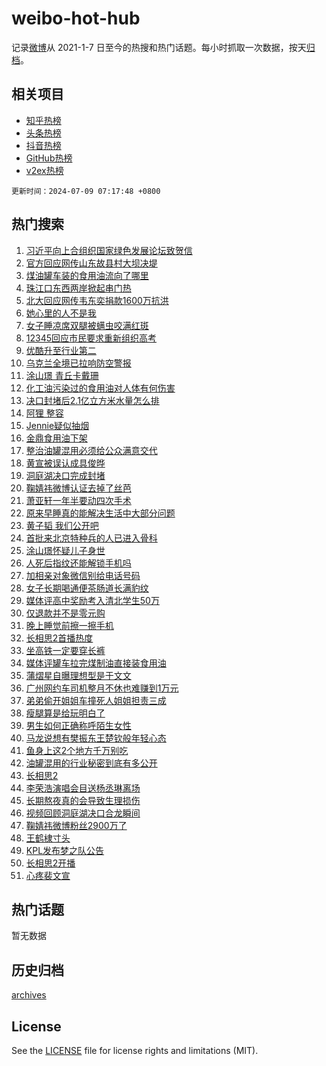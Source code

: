 # weibo-hot-hub

记录[微博](https://www.weibo.com)从 2021-1-7 日至今的热搜和热门话题。每小时抓取一次数据，按天[归档](archives)。

## 相关项目

- [知乎热榜](https://github.com/snaildev/zhihu-hot-hub)
- [头条热榜](https://github.com/snaildev/toutiao-hot-hub)
- [抖音热榜](https://github.com/snaildev/douyin-hot-hub)
- [GitHub热榜](https://github.com/snaildev/github-hot-hub)
- [v2ex热榜](https://github.com/snaildev/v2ex-hot-hub)


`更新时间：2024-07-09 07:17:48 +0800`

## 热门搜索

1. [习近平向上合组织国家绿色发展论坛致贺信](https://m.weibo.cn/search?containerid=100103type%3D1%26t%3D10%26q%3D%23%E4%B9%A0%E8%BF%91%E5%B9%B3%E5%90%91%E4%B8%8A%E5%90%88%E7%BB%84%E7%BB%87%E5%9B%BD%E5%AE%B6%E7%BB%BF%E8%89%B2%E5%8F%91%E5%B1%95%E8%AE%BA%E5%9D%9B%E8%87%B4%E8%B4%BA%E4%BF%A1%23&stream_entry_id=51&isnewpage=1&extparam=seat%3D1%26pos%3D0%26filter_type%3Drealtimehot%26stream_entry_id%3D51%26dgr%3D0%26q%3D%2523%25E4%25B9%25A0%25E8%25BF%2591%25E5%25B9%25B3%25E5%2590%2591%25E4%25B8%258A%25E5%2590%2588%25E7%25BB%2584%25E7%25BB%2587%25E5%259B%25BD%25E5%25AE%25B6%25E7%25BB%25BF%25E8%2589%25B2%25E5%258F%2591%25E5%25B1%2595%25E8%25AE%25BA%25E5%259D%259B%25E8%2587%25B4%25E8%25B4%25BA%25E4%25BF%25A1%2523%26c_type%3D51%26cate%3D10103%26display_time%3D1720480666%26pre_seqid%3D1720480666938916274213)
1. [官方回应网传山东故县村大坝决堤](https://m.weibo.cn/search?containerid=100103type%3D1%26t%3D10%26q%3D%23%E5%AE%98%E6%96%B9%E5%9B%9E%E5%BA%94%E7%BD%91%E4%BC%A0%E5%B1%B1%E4%B8%9C%E6%95%85%E5%8E%BF%E6%9D%91%E5%A4%A7%E5%9D%9D%E5%86%B3%E5%A0%A4%23&stream_entry_id=31&isnewpage=1&extparam=seat%3D1%26flag%3D2%26filter_type%3Drealtimehot%26c_type%3D31%26lcate%3D5001%26cate%3D5001%26band_rank%3D1%26stream_entry_id%3D31%26realpos%3D1%26q%3D%2523%25E5%25AE%2598%25E6%2596%25B9%25E5%259B%259E%25E5%25BA%2594%25E7%25BD%2591%25E4%25BC%25A0%25E5%25B1%25B1%25E4%25B8%259C%25E6%2595%2585%25E5%258E%25BF%25E6%259D%2591%25E5%25A4%25A7%25E5%259D%259D%25E5%2586%25B3%25E5%25A0%25A4%2523%26pos%3D0%26dgr%3D0%26display_time%3D1720480666%26pre_seqid%3D1720480666938916274213)
1. [煤油罐车装的食用油流向了哪里](https://m.weibo.cn/search?containerid=100103type%3D1%26t%3D10%26q%3D%23%E7%85%A4%E6%B2%B9%E7%BD%90%E8%BD%A6%E8%A3%85%E7%9A%84%E9%A3%9F%E7%94%A8%E6%B2%B9%E6%B5%81%E5%90%91%E4%BA%86%E5%93%AA%E9%87%8C%23&stream_entry_id=31&isnewpage=1&extparam=seat%3D1%26flag%3D0%26filter_type%3Drealtimehot%26c_type%3D31%26lcate%3D5001%26cate%3D5001%26band_rank%3D2%26stream_entry_id%3D31%26realpos%3D2%26q%3D%2523%25E7%2585%25A4%25E6%25B2%25B9%25E7%25BD%2590%25E8%25BD%25A6%25E8%25A3%2585%25E7%259A%2584%25E9%25A3%259F%25E7%2594%25A8%25E6%25B2%25B9%25E6%25B5%2581%25E5%2590%2591%25E4%25BA%2586%25E5%2593%25AA%25E9%2587%258C%2523%26pos%3D1%26dgr%3D0%26display_time%3D1720480666%26pre_seqid%3D1720480666938916274213)
1. [珠江口东西两岸掀起串门热](https://m.weibo.cn/search?containerid=100103type%3D1%26t%3D10%26q%3D%23%E7%8F%A0%E6%B1%9F%E5%8F%A3%E4%B8%9C%E8%A5%BF%E4%B8%A4%E5%B2%B8%E6%8E%80%E8%B5%B7%E4%B8%B2%E9%97%A8%E7%83%AD%23&stream_entry_id=31&isnewpage=1&extparam=seat%3D1%26flag%3D0%26filter_type%3Drealtimehot%26c_type%3D31%26lcate%3D5001%26cate%3D5001%26band_rank%3D3%26stream_entry_id%3D31%26realpos%3D3%26q%3D%2523%25E7%258F%25A0%25E6%25B1%259F%25E5%258F%25A3%25E4%25B8%259C%25E8%25A5%25BF%25E4%25B8%25A4%25E5%25B2%25B8%25E6%258E%2580%25E8%25B5%25B7%25E4%25B8%25B2%25E9%2597%25A8%25E7%2583%25AD%2523%26pos%3D2%26dgr%3D0%26display_time%3D1720480666%26pre_seqid%3D1720480666938916274213)
1. [北大回应网传韦东奕捐款1600万抗洪](https://m.weibo.cn/search?containerid=100103type%3D1%26t%3D10%26q%3D%23%E5%8C%97%E5%A4%A7%E5%9B%9E%E5%BA%94%E7%BD%91%E4%BC%A0%E9%9F%A6%E4%B8%9C%E5%A5%95%E6%8D%90%E6%AC%BE1600%E4%B8%87%E6%8A%97%E6%B4%AA%23&stream_entry_id=31&isnewpage=1&extparam=seat%3D1%26flag%3D2%26filter_type%3Drealtimehot%26c_type%3D31%26lcate%3D5001%26cate%3D5001%26band_rank%3D4%26stream_entry_id%3D31%26realpos%3D4%26q%3D%2523%25E5%258C%2597%25E5%25A4%25A7%25E5%259B%259E%25E5%25BA%2594%25E7%25BD%2591%25E4%25BC%25A0%25E9%259F%25A6%25E4%25B8%259C%25E5%25A5%2595%25E6%258D%2590%25E6%25AC%25BE1600%25E4%25B8%2587%25E6%258A%2597%25E6%25B4%25AA%2523%26pos%3D3%26dgr%3D0%26display_time%3D1720480666%26pre_seqid%3D1720480666938916274213)
1. [她心里的人不是我](https://m.weibo.cn/search?containerid=100103type%3D1%26t%3D10%26q%3D%23%E5%A5%B9%E5%BF%83%E9%87%8C%E7%9A%84%E4%BA%BA%E4%B8%8D%E6%98%AF%E6%88%91%23&stream_entry_id=31&isnewpage=1&extparam=seat%3D1%26flag%3D2%26filter_type%3Drealtimehot%26c_type%3D31%26lcate%3D5001%26cate%3D5001%26band_rank%3D5%26stream_entry_id%3D31%26realpos%3D5%26q%3D%2523%25E5%25A5%25B9%25E5%25BF%2583%25E9%2587%258C%25E7%259A%2584%25E4%25BA%25BA%25E4%25B8%258D%25E6%2598%25AF%25E6%2588%2591%2523%26pos%3D4%26dgr%3D0%26display_time%3D1720480666%26pre_seqid%3D1720480666938916274213)
1. [女子睡凉席双腿被螨虫咬满红斑](https://m.weibo.cn/search?containerid=100103type%3D1%26t%3D10%26q%3D%23%E5%A5%B3%E5%AD%90%E7%9D%A1%E5%87%89%E5%B8%AD%E5%8F%8C%E8%85%BF%E8%A2%AB%E8%9E%A8%E8%99%AB%E5%92%AC%E6%BB%A1%E7%BA%A2%E6%96%91%23&stream_entry_id=31&isnewpage=1&extparam=seat%3D1%26flag%3D2%26filter_type%3Drealtimehot%26c_type%3D31%26lcate%3D5001%26cate%3D5001%26band_rank%3D6%26stream_entry_id%3D31%26realpos%3D6%26q%3D%2523%25E5%25A5%25B3%25E5%25AD%2590%25E7%259D%25A1%25E5%2587%2589%25E5%25B8%25AD%25E5%258F%258C%25E8%2585%25BF%25E8%25A2%25AB%25E8%259E%25A8%25E8%2599%25AB%25E5%2592%25AC%25E6%25BB%25A1%25E7%25BA%25A2%25E6%2596%2591%2523%26pos%3D5%26dgr%3D0%26display_time%3D1720480666%26pre_seqid%3D1720480666938916274213)
1. [12345回应市民要求重新组织高考](https://m.weibo.cn/search?containerid=100103type%3D1%26t%3D10%26q%3D%2312345%E5%9B%9E%E5%BA%94%E5%B8%82%E6%B0%91%E8%A6%81%E6%B1%82%E9%87%8D%E6%96%B0%E7%BB%84%E7%BB%87%E9%AB%98%E8%80%83%23&stream_entry_id=31&isnewpage=1&extparam=seat%3D1%26flag%3D0%26filter_type%3Drealtimehot%26c_type%3D31%26lcate%3D5001%26cate%3D5001%26band_rank%3D7%26stream_entry_id%3D31%26realpos%3D7%26q%3D%252312345%25E5%259B%259E%25E5%25BA%2594%25E5%25B8%2582%25E6%25B0%2591%25E8%25A6%2581%25E6%25B1%2582%25E9%2587%258D%25E6%2596%25B0%25E7%25BB%2584%25E7%25BB%2587%25E9%25AB%2598%25E8%2580%2583%2523%26pos%3D6%26dgr%3D0%26display_time%3D1720480666%26pre_seqid%3D1720480666938916274213)
1. [优酷升至行业第二](https://m.weibo.cn/search?containerid=100103type%3D1%26t%3D10%26q%3D%23%E4%BC%98%E9%85%B7%E5%8D%87%E8%87%B3%E8%A1%8C%E4%B8%9A%E7%AC%AC%E4%BA%8C%23&stream_entry_id=31&isnewpage=1&extparam=seat%3D1%26flag%3D2%26filter_type%3Drealtimehot%26c_type%3D31%26lcate%3D5001%26cate%3D5001%26band_rank%3D8%26stream_entry_id%3D31%26realpos%3D8%26q%3D%2523%25E4%25BC%2598%25E9%2585%25B7%25E5%258D%2587%25E8%2587%25B3%25E8%25A1%258C%25E4%25B8%259A%25E7%25AC%25AC%25E4%25BA%258C%2523%26pos%3D7%26dgr%3D0%26display_time%3D1720480666%26pre_seqid%3D1720480666938916274213)
1. [乌克兰全境已拉响防空警报](https://m.weibo.cn/search?containerid=100103type%3D1%26t%3D10%26q%3D%23%E4%B9%8C%E5%85%8B%E5%85%B0%E5%85%A8%E5%A2%83%E5%B7%B2%E6%8B%89%E5%93%8D%E9%98%B2%E7%A9%BA%E8%AD%A6%E6%8A%A5%23&stream_entry_id=31&isnewpage=1&extparam=seat%3D1%26flag%3D0%26filter_type%3Drealtimehot%26c_type%3D31%26lcate%3D5001%26cate%3D5001%26band_rank%3D9%26stream_entry_id%3D31%26realpos%3D9%26q%3D%2523%25E4%25B9%258C%25E5%2585%258B%25E5%2585%25B0%25E5%2585%25A8%25E5%25A2%2583%25E5%25B7%25B2%25E6%258B%2589%25E5%2593%258D%25E9%2598%25B2%25E7%25A9%25BA%25E8%25AD%25A6%25E6%258A%25A5%2523%26pos%3D8%26dgr%3D0%26display_time%3D1720480666%26pre_seqid%3D1720480666938916274213)
1. [涂山璟 青丘卡戴珊](https://m.weibo.cn/search?containerid=100103type%3D1%26t%3D10%26q%3D%E6%B6%82%E5%B1%B1%E7%92%9F+%E9%9D%92%E4%B8%98%E5%8D%A1%E6%88%B4%E7%8F%8A&stream_entry_id=31&isnewpage=1&extparam=seat%3D1%26flag%3D2%26filter_type%3Drealtimehot%26c_type%3D31%26lcate%3D5001%26cate%3D5001%26band_rank%3D10%26stream_entry_id%3D31%26realpos%3D10%26q%3D%25E6%25B6%2582%25E5%25B1%25B1%25E7%2592%259F%2520%25E9%259D%2592%25E4%25B8%2598%25E5%258D%25A1%25E6%2588%25B4%25E7%258F%258A%26pos%3D9%26dgr%3D0%26display_time%3D1720480666%26pre_seqid%3D1720480666938916274213)
1. [化工油污染过的食用油对人体有何伤害](https://m.weibo.cn/search?containerid=100103type%3D1%26t%3D10%26q%3D%23%E5%8C%96%E5%B7%A5%E6%B2%B9%E6%B1%A1%E6%9F%93%E8%BF%87%E7%9A%84%E9%A3%9F%E7%94%A8%E6%B2%B9%E5%AF%B9%E4%BA%BA%E4%BD%93%E6%9C%89%E4%BD%95%E4%BC%A4%E5%AE%B3%23&stream_entry_id=31&isnewpage=1&extparam=seat%3D1%26flag%3D1%26filter_type%3Drealtimehot%26c_type%3D31%26lcate%3D5001%26cate%3D5001%26band_rank%3D11%26stream_entry_id%3D31%26realpos%3D11%26q%3D%2523%25E5%258C%2596%25E5%25B7%25A5%25E6%25B2%25B9%25E6%25B1%25A1%25E6%259F%2593%25E8%25BF%2587%25E7%259A%2584%25E9%25A3%259F%25E7%2594%25A8%25E6%25B2%25B9%25E5%25AF%25B9%25E4%25BA%25BA%25E4%25BD%2593%25E6%259C%2589%25E4%25BD%2595%25E4%25BC%25A4%25E5%25AE%25B3%2523%26pos%3D10%26dgr%3D0%26display_time%3D1720480666%26pre_seqid%3D1720480666938916274213)
1. [决口封堵后2.1亿立方米水量怎么排](https://m.weibo.cn/search?containerid=100103type%3D1%26t%3D10%26q%3D%23%E5%86%B3%E5%8F%A3%E5%B0%81%E5%A0%B5%E5%90%8E2.1%E4%BA%BF%E7%AB%8B%E6%96%B9%E7%B1%B3%E6%B0%B4%E9%87%8F%E6%80%8E%E4%B9%88%E6%8E%92%23&stream_entry_id=31&isnewpage=1&extparam=seat%3D1%26flag%3D0%26filter_type%3Drealtimehot%26c_type%3D31%26lcate%3D5001%26cate%3D5001%26band_rank%3D12%26stream_entry_id%3D31%26realpos%3D12%26q%3D%2523%25E5%2586%25B3%25E5%258F%25A3%25E5%25B0%2581%25E5%25A0%25B5%25E5%2590%258E2.1%25E4%25BA%25BF%25E7%25AB%258B%25E6%2596%25B9%25E7%25B1%25B3%25E6%25B0%25B4%25E9%2587%258F%25E6%2580%258E%25E4%25B9%2588%25E6%258E%2592%2523%26pos%3D11%26dgr%3D0%26display_time%3D1720480666%26pre_seqid%3D1720480666938916274213)
1. [阿狸 整容](https://m.weibo.cn/search?containerid=100103type%3D1%26t%3D10%26q%3D%E9%98%BF%E7%8B%B8+%E6%95%B4%E5%AE%B9&stream_entry_id=31&isnewpage=1&extparam=seat%3D1%26flag%3D2%26filter_type%3Drealtimehot%26c_type%3D31%26lcate%3D5001%26cate%3D5001%26band_rank%3D13%26stream_entry_id%3D31%26realpos%3D13%26q%3D%25E9%2598%25BF%25E7%258B%25B8%2520%25E6%2595%25B4%25E5%25AE%25B9%26pos%3D12%26dgr%3D0%26display_time%3D1720480666%26pre_seqid%3D1720480666938916274213)
1. [Jennie疑似抽烟](https://m.weibo.cn/search?containerid=100103type%3D1%26t%3D10%26q%3D%23Jennie%E7%96%91%E4%BC%BC%E6%8A%BD%E7%83%9F%23&stream_entry_id=31&isnewpage=1&extparam=seat%3D1%26flag%3D0%26filter_type%3Drealtimehot%26c_type%3D31%26lcate%3D5001%26cate%3D5001%26band_rank%3D14%26stream_entry_id%3D31%26realpos%3D14%26q%3D%2523Jennie%25E7%2596%2591%25E4%25BC%25BC%25E6%258A%25BD%25E7%2583%259F%2523%26pos%3D13%26dgr%3D0%26display_time%3D1720480666%26pre_seqid%3D1720480666938916274213)
1. [金鼎食用油下架](https://m.weibo.cn/search?containerid=100103type%3D1%26t%3D10%26q%3D%23%E9%87%91%E9%BC%8E%E9%A3%9F%E7%94%A8%E6%B2%B9%E4%B8%8B%E6%9E%B6%23&stream_entry_id=31&isnewpage=1&extparam=seat%3D1%26flag%3D0%26filter_type%3Drealtimehot%26c_type%3D31%26lcate%3D5001%26cate%3D5001%26band_rank%3D15%26stream_entry_id%3D31%26realpos%3D15%26q%3D%2523%25E9%2587%2591%25E9%25BC%258E%25E9%25A3%259F%25E7%2594%25A8%25E6%25B2%25B9%25E4%25B8%258B%25E6%259E%25B6%2523%26pos%3D14%26dgr%3D0%26display_time%3D1720480666%26pre_seqid%3D1720480666938916274213)
1. [整治油罐混用必须给公众满意交代](https://m.weibo.cn/search?containerid=100103type%3D1%26t%3D10%26q%3D%23%E6%95%B4%E6%B2%BB%E6%B2%B9%E7%BD%90%E6%B7%B7%E7%94%A8%E5%BF%85%E9%A1%BB%E7%BB%99%E5%85%AC%E4%BC%97%E6%BB%A1%E6%84%8F%E4%BA%A4%E4%BB%A3%23&stream_entry_id=31&isnewpage=1&extparam=seat%3D1%26flag%3D0%26filter_type%3Drealtimehot%26c_type%3D31%26lcate%3D5001%26cate%3D5001%26band_rank%3D16%26stream_entry_id%3D31%26realpos%3D16%26q%3D%2523%25E6%2595%25B4%25E6%25B2%25BB%25E6%25B2%25B9%25E7%25BD%2590%25E6%25B7%25B7%25E7%2594%25A8%25E5%25BF%2585%25E9%25A1%25BB%25E7%25BB%2599%25E5%2585%25AC%25E4%25BC%2597%25E6%25BB%25A1%25E6%2584%258F%25E4%25BA%25A4%25E4%25BB%25A3%2523%26pos%3D15%26dgr%3D0%26display_time%3D1720480666%26pre_seqid%3D1720480666938916274213)
1. [黄宣被误认成具俊晔](https://m.weibo.cn/search?containerid=100103type%3D1%26t%3D10%26q%3D%23%E9%BB%84%E5%AE%A3%E8%A2%AB%E8%AF%AF%E8%AE%A4%E6%88%90%E5%85%B7%E4%BF%8A%E6%99%94%23&stream_entry_id=31&isnewpage=1&extparam=seat%3D1%26flag%3D2%26filter_type%3Drealtimehot%26c_type%3D31%26lcate%3D5001%26cate%3D5001%26band_rank%3D17%26stream_entry_id%3D31%26realpos%3D17%26q%3D%2523%25E9%25BB%2584%25E5%25AE%25A3%25E8%25A2%25AB%25E8%25AF%25AF%25E8%25AE%25A4%25E6%2588%2590%25E5%2585%25B7%25E4%25BF%258A%25E6%2599%2594%2523%26pos%3D16%26dgr%3D0%26display_time%3D1720480666%26pre_seqid%3D1720480666938916274213)
1. [洞庭湖决口完成封堵](https://m.weibo.cn/search?containerid=100103type%3D1%26t%3D10%26q%3D%23%E6%B4%9E%E5%BA%AD%E6%B9%96%E5%86%B3%E5%8F%A3%E5%AE%8C%E6%88%90%E5%B0%81%E5%A0%B5%23&stream_entry_id=31&isnewpage=1&extparam=seat%3D1%26flag%3D0%26filter_type%3Drealtimehot%26c_type%3D31%26lcate%3D5001%26cate%3D5001%26band_rank%3D18%26stream_entry_id%3D31%26realpos%3D18%26q%3D%2523%25E6%25B4%259E%25E5%25BA%25AD%25E6%25B9%2596%25E5%2586%25B3%25E5%258F%25A3%25E5%25AE%258C%25E6%2588%2590%25E5%25B0%2581%25E5%25A0%25B5%2523%26pos%3D17%26dgr%3D0%26display_time%3D1720480666%26pre_seqid%3D1720480666938916274213)
1. [鞠婧祎微博认证去掉了丝芭](https://m.weibo.cn/search?containerid=100103type%3D1%26t%3D10%26q%3D%23%E9%9E%A0%E5%A9%A7%E7%A5%8E%E5%BE%AE%E5%8D%9A%E8%AE%A4%E8%AF%81%E5%8E%BB%E6%8E%89%E4%BA%86%E4%B8%9D%E8%8A%AD%23&stream_entry_id=31&isnewpage=1&extparam=seat%3D1%26flag%3D0%26filter_type%3Drealtimehot%26c_type%3D31%26lcate%3D5001%26cate%3D5001%26band_rank%3D19%26stream_entry_id%3D31%26realpos%3D19%26q%3D%2523%25E9%259E%25A0%25E5%25A9%25A7%25E7%25A5%258E%25E5%25BE%25AE%25E5%258D%259A%25E8%25AE%25A4%25E8%25AF%2581%25E5%258E%25BB%25E6%258E%2589%25E4%25BA%2586%25E4%25B8%259D%25E8%258A%25AD%2523%26pos%3D18%26dgr%3D0%26display_time%3D1720480666%26pre_seqid%3D1720480666938916274213)
1. [萧亚轩一年半要动四次手术](https://m.weibo.cn/search?containerid=100103type%3D1%26t%3D10%26q%3D%23%E8%90%A7%E4%BA%9A%E8%BD%A9%E4%B8%80%E5%B9%B4%E5%8D%8A%E8%A6%81%E5%8A%A8%E5%9B%9B%E6%AC%A1%E6%89%8B%E6%9C%AF%23&stream_entry_id=31&isnewpage=1&extparam=seat%3D1%26flag%3D2%26filter_type%3Drealtimehot%26c_type%3D31%26lcate%3D5001%26cate%3D5001%26band_rank%3D20%26stream_entry_id%3D31%26realpos%3D20%26q%3D%2523%25E8%2590%25A7%25E4%25BA%259A%25E8%25BD%25A9%25E4%25B8%2580%25E5%25B9%25B4%25E5%258D%258A%25E8%25A6%2581%25E5%258A%25A8%25E5%259B%259B%25E6%25AC%25A1%25E6%2589%258B%25E6%259C%25AF%2523%26pos%3D19%26dgr%3D0%26display_time%3D1720480666%26pre_seqid%3D1720480666938916274213)
1. [原来早睡真的能解决生活中大部分问题](https://m.weibo.cn/search?containerid=100103type%3D1%26t%3D10%26q%3D%23%E5%8E%9F%E6%9D%A5%E6%97%A9%E7%9D%A1%E7%9C%9F%E7%9A%84%E8%83%BD%E8%A7%A3%E5%86%B3%E7%94%9F%E6%B4%BB%E4%B8%AD%E5%A4%A7%E9%83%A8%E5%88%86%E9%97%AE%E9%A2%98%23&stream_entry_id=31&isnewpage=1&extparam=seat%3D1%26flag%3D0%26filter_type%3Drealtimehot%26c_type%3D31%26lcate%3D5001%26cate%3D5001%26band_rank%3D21%26stream_entry_id%3D31%26realpos%3D21%26q%3D%2523%25E5%258E%259F%25E6%259D%25A5%25E6%2597%25A9%25E7%259D%25A1%25E7%259C%259F%25E7%259A%2584%25E8%2583%25BD%25E8%25A7%25A3%25E5%2586%25B3%25E7%2594%259F%25E6%25B4%25BB%25E4%25B8%25AD%25E5%25A4%25A7%25E9%2583%25A8%25E5%2588%2586%25E9%2597%25AE%25E9%25A2%2598%2523%26pos%3D20%26dgr%3D0%26display_time%3D1720480666%26pre_seqid%3D1720480666938916274213)
1. [黄子韬 我们公开吧](https://m.weibo.cn/search?containerid=100103type%3D1%26t%3D10%26q%3D%E9%BB%84%E5%AD%90%E9%9F%AC+%E6%88%91%E4%BB%AC%E5%85%AC%E5%BC%80%E5%90%A7&stream_entry_id=31&isnewpage=1&extparam=seat%3D1%26flag%3D2%26filter_type%3Drealtimehot%26c_type%3D31%26lcate%3D5001%26cate%3D5001%26band_rank%3D22%26stream_entry_id%3D31%26realpos%3D22%26q%3D%25E9%25BB%2584%25E5%25AD%2590%25E9%259F%25AC%2520%25E6%2588%2591%25E4%25BB%25AC%25E5%2585%25AC%25E5%25BC%2580%25E5%2590%25A7%26pos%3D21%26dgr%3D0%26display_time%3D1720480666%26pre_seqid%3D1720480666938916274213)
1. [首批来北京特种兵的人已进入骨科](https://m.weibo.cn/search?containerid=100103type%3D1%26t%3D10%26q%3D%23%E9%A6%96%E6%89%B9%E6%9D%A5%E5%8C%97%E4%BA%AC%E7%89%B9%E7%A7%8D%E5%85%B5%E7%9A%84%E4%BA%BA%E5%B7%B2%E8%BF%9B%E5%85%A5%E9%AA%A8%E7%A7%91%23&stream_entry_id=31&isnewpage=1&extparam=seat%3D1%26flag%3D0%26filter_type%3Drealtimehot%26c_type%3D31%26lcate%3D5001%26cate%3D5001%26band_rank%3D23%26stream_entry_id%3D31%26realpos%3D23%26q%3D%2523%25E9%25A6%2596%25E6%2589%25B9%25E6%259D%25A5%25E5%258C%2597%25E4%25BA%25AC%25E7%2589%25B9%25E7%25A7%258D%25E5%2585%25B5%25E7%259A%2584%25E4%25BA%25BA%25E5%25B7%25B2%25E8%25BF%259B%25E5%2585%25A5%25E9%25AA%25A8%25E7%25A7%2591%2523%26pos%3D22%26dgr%3D0%26display_time%3D1720480666%26pre_seqid%3D1720480666938916274213)
1. [涂山璟怀疑儿子身世](https://m.weibo.cn/search?containerid=100103type%3D1%26t%3D10%26q%3D%23%E6%B6%82%E5%B1%B1%E7%92%9F%E6%80%80%E7%96%91%E5%84%BF%E5%AD%90%E8%BA%AB%E4%B8%96%23&stream_entry_id=31&isnewpage=1&extparam=seat%3D1%26flag%3D0%26filter_type%3Drealtimehot%26c_type%3D31%26lcate%3D5001%26cate%3D5001%26band_rank%3D24%26stream_entry_id%3D31%26realpos%3D24%26q%3D%2523%25E6%25B6%2582%25E5%25B1%25B1%25E7%2592%259F%25E6%2580%2580%25E7%2596%2591%25E5%2584%25BF%25E5%25AD%2590%25E8%25BA%25AB%25E4%25B8%2596%2523%26pos%3D23%26dgr%3D0%26display_time%3D1720480666%26pre_seqid%3D1720480666938916274213)
1. [人死后指纹还能解锁手机吗](https://m.weibo.cn/search?containerid=100103type%3D1%26t%3D10%26q%3D%23%E4%BA%BA%E6%AD%BB%E5%90%8E%E6%8C%87%E7%BA%B9%E8%BF%98%E8%83%BD%E8%A7%A3%E9%94%81%E6%89%8B%E6%9C%BA%E5%90%97%23&stream_entry_id=31&isnewpage=1&extparam=seat%3D1%26flag%3D0%26filter_type%3Drealtimehot%26c_type%3D31%26lcate%3D5001%26cate%3D5001%26band_rank%3D25%26stream_entry_id%3D31%26realpos%3D25%26q%3D%2523%25E4%25BA%25BA%25E6%25AD%25BB%25E5%2590%258E%25E6%258C%2587%25E7%25BA%25B9%25E8%25BF%2598%25E8%2583%25BD%25E8%25A7%25A3%25E9%2594%2581%25E6%2589%258B%25E6%259C%25BA%25E5%2590%2597%2523%26pos%3D24%26dgr%3D0%26display_time%3D1720480666%26pre_seqid%3D1720480666938916274213)
1. [加相亲对象微信别给电话号码](https://m.weibo.cn/search?containerid=100103type%3D1%26t%3D10%26q%3D%23%E5%8A%A0%E7%9B%B8%E4%BA%B2%E5%AF%B9%E8%B1%A1%E5%BE%AE%E4%BF%A1%E5%88%AB%E7%BB%99%E7%94%B5%E8%AF%9D%E5%8F%B7%E7%A0%81%23&stream_entry_id=31&isnewpage=1&extparam=seat%3D1%26flag%3D0%26filter_type%3Drealtimehot%26c_type%3D31%26lcate%3D5001%26cate%3D5001%26band_rank%3D26%26stream_entry_id%3D31%26realpos%3D26%26q%3D%2523%25E5%258A%25A0%25E7%259B%25B8%25E4%25BA%25B2%25E5%25AF%25B9%25E8%25B1%25A1%25E5%25BE%25AE%25E4%25BF%25A1%25E5%2588%25AB%25E7%25BB%2599%25E7%2594%25B5%25E8%25AF%259D%25E5%258F%25B7%25E7%25A0%2581%2523%26pos%3D25%26dgr%3D0%26display_time%3D1720480666%26pre_seqid%3D1720480666938916274213)
1. [女子长期喝通便茶肠道长满豹纹](https://m.weibo.cn/search?containerid=100103type%3D1%26t%3D10%26q%3D%23%E5%A5%B3%E5%AD%90%E9%95%BF%E6%9C%9F%E5%96%9D%E9%80%9A%E4%BE%BF%E8%8C%B6%E8%82%A0%E9%81%93%E9%95%BF%E6%BB%A1%E8%B1%B9%E7%BA%B9%23&stream_entry_id=31&isnewpage=1&extparam=seat%3D1%26flag%3D0%26filter_type%3Drealtimehot%26c_type%3D31%26lcate%3D5001%26cate%3D5001%26band_rank%3D27%26stream_entry_id%3D31%26realpos%3D27%26q%3D%2523%25E5%25A5%25B3%25E5%25AD%2590%25E9%2595%25BF%25E6%259C%259F%25E5%2596%259D%25E9%2580%259A%25E4%25BE%25BF%25E8%258C%25B6%25E8%2582%25A0%25E9%2581%2593%25E9%2595%25BF%25E6%25BB%25A1%25E8%25B1%25B9%25E7%25BA%25B9%2523%26pos%3D26%26dgr%3D0%26display_time%3D1720480666%26pre_seqid%3D1720480666938916274213)
1. [媒体评高中奖励考入清北学生50万](https://m.weibo.cn/search?containerid=100103type%3D1%26t%3D10%26q%3D%23%E5%AA%92%E4%BD%93%E8%AF%84%E9%AB%98%E4%B8%AD%E5%A5%96%E5%8A%B1%E8%80%83%E5%85%A5%E6%B8%85%E5%8C%97%E5%AD%A6%E7%94%9F50%E4%B8%87%23&stream_entry_id=31&isnewpage=1&extparam=seat%3D1%26flag%3D0%26filter_type%3Drealtimehot%26c_type%3D31%26lcate%3D5001%26cate%3D5001%26band_rank%3D28%26stream_entry_id%3D31%26realpos%3D28%26q%3D%2523%25E5%25AA%2592%25E4%25BD%2593%25E8%25AF%2584%25E9%25AB%2598%25E4%25B8%25AD%25E5%25A5%2596%25E5%258A%25B1%25E8%2580%2583%25E5%2585%25A5%25E6%25B8%2585%25E5%258C%2597%25E5%25AD%25A6%25E7%2594%259F50%25E4%25B8%2587%2523%26pos%3D27%26dgr%3D0%26display_time%3D1720480666%26pre_seqid%3D1720480666938916274213)
1. [仅退款并不是零元购](https://m.weibo.cn/search?containerid=100103type%3D1%26t%3D10%26q%3D%23%E4%BB%85%E9%80%80%E6%AC%BE%E5%B9%B6%E4%B8%8D%E6%98%AF%E9%9B%B6%E5%85%83%E8%B4%AD%23&stream_entry_id=31&isnewpage=1&extparam=seat%3D1%26flag%3D0%26filter_type%3Drealtimehot%26c_type%3D31%26lcate%3D5001%26cate%3D5001%26band_rank%3D29%26stream_entry_id%3D31%26realpos%3D29%26q%3D%2523%25E4%25BB%2585%25E9%2580%2580%25E6%25AC%25BE%25E5%25B9%25B6%25E4%25B8%258D%25E6%2598%25AF%25E9%259B%25B6%25E5%2585%2583%25E8%25B4%25AD%2523%26pos%3D28%26dgr%3D0%26display_time%3D1720480666%26pre_seqid%3D1720480666938916274213)
1. [晚上睡觉前擦一擦手机](https://m.weibo.cn/search?containerid=100103type%3D1%26t%3D10%26q%3D%23%E6%99%9A%E4%B8%8A%E7%9D%A1%E8%A7%89%E5%89%8D%E6%93%A6%E4%B8%80%E6%93%A6%E6%89%8B%E6%9C%BA%23&stream_entry_id=31&isnewpage=1&extparam=seat%3D1%26flag%3D0%26filter_type%3Drealtimehot%26c_type%3D31%26lcate%3D5001%26cate%3D5001%26band_rank%3D30%26stream_entry_id%3D31%26realpos%3D30%26q%3D%2523%25E6%2599%259A%25E4%25B8%258A%25E7%259D%25A1%25E8%25A7%2589%25E5%2589%258D%25E6%2593%25A6%25E4%25B8%2580%25E6%2593%25A6%25E6%2589%258B%25E6%259C%25BA%2523%26pos%3D29%26dgr%3D0%26display_time%3D1720480666%26pre_seqid%3D1720480666938916274213)
1. [长相思2首播热度](https://m.weibo.cn/search?containerid=100103type%3D1%26t%3D10%26q%3D%23%E9%95%BF%E7%9B%B8%E6%80%9D2%E9%A6%96%E6%92%AD%E7%83%AD%E5%BA%A6%23&stream_entry_id=31&isnewpage=1&extparam=seat%3D1%26flag%3D0%26filter_type%3Drealtimehot%26c_type%3D31%26lcate%3D5001%26cate%3D5001%26band_rank%3D31%26stream_entry_id%3D31%26realpos%3D31%26q%3D%2523%25E9%2595%25BF%25E7%259B%25B8%25E6%2580%259D2%25E9%25A6%2596%25E6%2592%25AD%25E7%2583%25AD%25E5%25BA%25A6%2523%26pos%3D30%26dgr%3D0%26display_time%3D1720480666%26pre_seqid%3D1720480666938916274213)
1. [坐高铁一定要穿长裤](https://m.weibo.cn/search?containerid=100103type%3D1%26t%3D10%26q%3D%23%E5%9D%90%E9%AB%98%E9%93%81%E4%B8%80%E5%AE%9A%E8%A6%81%E7%A9%BF%E9%95%BF%E8%A3%A4%23&stream_entry_id=31&isnewpage=1&extparam=seat%3D1%26flag%3D0%26filter_type%3Drealtimehot%26c_type%3D31%26lcate%3D5001%26cate%3D5001%26band_rank%3D32%26stream_entry_id%3D31%26realpos%3D32%26q%3D%2523%25E5%259D%2590%25E9%25AB%2598%25E9%2593%2581%25E4%25B8%2580%25E5%25AE%259A%25E8%25A6%2581%25E7%25A9%25BF%25E9%2595%25BF%25E8%25A3%25A4%2523%26pos%3D31%26dgr%3D0%26display_time%3D1720480666%26pre_seqid%3D1720480666938916274213)
1. [媒体评罐车拉完煤制油直接装食用油](https://m.weibo.cn/search?containerid=100103type%3D1%26t%3D10%26q%3D%23%E5%AA%92%E4%BD%93%E8%AF%84%E7%BD%90%E8%BD%A6%E6%8B%89%E5%AE%8C%E7%85%A4%E5%88%B6%E6%B2%B9%E7%9B%B4%E6%8E%A5%E8%A3%85%E9%A3%9F%E7%94%A8%E6%B2%B9%23&stream_entry_id=31&isnewpage=1&extparam=seat%3D1%26flag%3D0%26filter_type%3Drealtimehot%26c_type%3D31%26lcate%3D5001%26cate%3D5001%26band_rank%3D33%26stream_entry_id%3D31%26realpos%3D33%26q%3D%2523%25E5%25AA%2592%25E4%25BD%2593%25E8%25AF%2584%25E7%25BD%2590%25E8%25BD%25A6%25E6%258B%2589%25E5%25AE%258C%25E7%2585%25A4%25E5%2588%25B6%25E6%25B2%25B9%25E7%259B%25B4%25E6%258E%25A5%25E8%25A3%2585%25E9%25A3%259F%25E7%2594%25A8%25E6%25B2%25B9%2523%26pos%3D32%26dgr%3D0%26display_time%3D1720480666%26pre_seqid%3D1720480666938916274213)
1. [蒲熠星自曝理想型是于文文](https://m.weibo.cn/search?containerid=100103type%3D1%26t%3D10%26q%3D%23%E8%92%B2%E7%86%A0%E6%98%9F%E8%87%AA%E6%9B%9D%E7%90%86%E6%83%B3%E5%9E%8B%E6%98%AF%E4%BA%8E%E6%96%87%E6%96%87%23&stream_entry_id=31&isnewpage=1&extparam=seat%3D1%26flag%3D0%26filter_type%3Drealtimehot%26c_type%3D31%26lcate%3D5001%26cate%3D5001%26band_rank%3D34%26stream_entry_id%3D31%26realpos%3D34%26q%3D%2523%25E8%2592%25B2%25E7%2586%25A0%25E6%2598%259F%25E8%2587%25AA%25E6%259B%259D%25E7%2590%2586%25E6%2583%25B3%25E5%259E%258B%25E6%2598%25AF%25E4%25BA%258E%25E6%2596%2587%25E6%2596%2587%2523%26pos%3D33%26dgr%3D0%26display_time%3D1720480666%26pre_seqid%3D1720480666938916274213)
1. [广州网约车司机整月不休也难赚到1万元](https://m.weibo.cn/search?containerid=100103type%3D1%26t%3D10%26q%3D%23%E5%B9%BF%E5%B7%9E%E7%BD%91%E7%BA%A6%E8%BD%A6%E5%8F%B8%E6%9C%BA%E6%95%B4%E6%9C%88%E4%B8%8D%E4%BC%91%E4%B9%9F%E9%9A%BE%E8%B5%9A%E5%88%B01%E4%B8%87%E5%85%83%23&stream_entry_id=31&isnewpage=1&extparam=seat%3D1%26flag%3D0%26filter_type%3Drealtimehot%26c_type%3D31%26lcate%3D5001%26cate%3D5001%26band_rank%3D35%26stream_entry_id%3D31%26realpos%3D35%26q%3D%2523%25E5%25B9%25BF%25E5%25B7%259E%25E7%25BD%2591%25E7%25BA%25A6%25E8%25BD%25A6%25E5%258F%25B8%25E6%259C%25BA%25E6%2595%25B4%25E6%259C%2588%25E4%25B8%258D%25E4%25BC%2591%25E4%25B9%259F%25E9%259A%25BE%25E8%25B5%259A%25E5%2588%25B01%25E4%25B8%2587%25E5%2585%2583%2523%26pos%3D34%26dgr%3D0%26display_time%3D1720480666%26pre_seqid%3D1720480666938916274213)
1. [弟弟偷开姐姐车撞死人姐姐担责三成](https://m.weibo.cn/search?containerid=100103type%3D1%26t%3D10%26q%3D%23%E5%BC%9F%E5%BC%9F%E5%81%B7%E5%BC%80%E5%A7%90%E5%A7%90%E8%BD%A6%E6%92%9E%E6%AD%BB%E4%BA%BA%E5%A7%90%E5%A7%90%E6%8B%85%E8%B4%A3%E4%B8%89%E6%88%90%23&stream_entry_id=31&isnewpage=1&extparam=seat%3D1%26flag%3D0%26filter_type%3Drealtimehot%26c_type%3D31%26lcate%3D5001%26cate%3D5001%26band_rank%3D36%26stream_entry_id%3D31%26realpos%3D36%26q%3D%2523%25E5%25BC%259F%25E5%25BC%259F%25E5%2581%25B7%25E5%25BC%2580%25E5%25A7%2590%25E5%25A7%2590%25E8%25BD%25A6%25E6%2592%259E%25E6%25AD%25BB%25E4%25BA%25BA%25E5%25A7%2590%25E5%25A7%2590%25E6%258B%2585%25E8%25B4%25A3%25E4%25B8%2589%25E6%2588%2590%2523%26pos%3D35%26dgr%3D0%26display_time%3D1720480666%26pre_seqid%3D1720480666938916274213)
1. [瘦腿算是给玩明白了](https://m.weibo.cn/search?containerid=100103type%3D1%26t%3D10%26q%3D%23%E7%98%A6%E8%85%BF%E7%AE%97%E6%98%AF%E7%BB%99%E7%8E%A9%E6%98%8E%E7%99%BD%E4%BA%86%23&stream_entry_id=31&isnewpage=1&extparam=seat%3D1%26flag%3D0%26filter_type%3Drealtimehot%26c_type%3D31%26lcate%3D5001%26cate%3D5001%26band_rank%3D37%26stream_entry_id%3D31%26realpos%3D37%26q%3D%2523%25E7%2598%25A6%25E8%2585%25BF%25E7%25AE%2597%25E6%2598%25AF%25E7%25BB%2599%25E7%258E%25A9%25E6%2598%258E%25E7%2599%25BD%25E4%25BA%2586%2523%26pos%3D36%26dgr%3D0%26display_time%3D1720480666%26pre_seqid%3D1720480666938916274213)
1. [男生如何正确称呼陌生女性](https://m.weibo.cn/search?containerid=100103type%3D1%26t%3D10%26q%3D%23%E7%94%B7%E7%94%9F%E5%A6%82%E4%BD%95%E6%AD%A3%E7%A1%AE%E7%A7%B0%E5%91%BC%E9%99%8C%E7%94%9F%E5%A5%B3%E6%80%A7%23&stream_entry_id=31&isnewpage=1&extparam=seat%3D1%26flag%3D0%26filter_type%3Drealtimehot%26c_type%3D31%26lcate%3D5001%26cate%3D5001%26band_rank%3D38%26stream_entry_id%3D31%26realpos%3D38%26q%3D%2523%25E7%2594%25B7%25E7%2594%259F%25E5%25A6%2582%25E4%25BD%2595%25E6%25AD%25A3%25E7%25A1%25AE%25E7%25A7%25B0%25E5%2591%25BC%25E9%2599%258C%25E7%2594%259F%25E5%25A5%25B3%25E6%2580%25A7%2523%26pos%3D37%26dgr%3D0%26display_time%3D1720480666%26pre_seqid%3D1720480666938916274213)
1. [马龙说想有樊振东王楚钦般年轻心态](https://m.weibo.cn/search?containerid=100103type%3D1%26t%3D10%26q%3D%23%E9%A9%AC%E9%BE%99%E8%AF%B4%E6%83%B3%E6%9C%89%E6%A8%8A%E6%8C%AF%E4%B8%9C%E7%8E%8B%E6%A5%9A%E9%92%A6%E8%88%AC%E5%B9%B4%E8%BD%BB%E5%BF%83%E6%80%81%23&stream_entry_id=31&isnewpage=1&extparam=seat%3D1%26flag%3D0%26filter_type%3Drealtimehot%26c_type%3D31%26lcate%3D5001%26cate%3D5001%26band_rank%3D39%26stream_entry_id%3D31%26realpos%3D39%26q%3D%2523%25E9%25A9%25AC%25E9%25BE%2599%25E8%25AF%25B4%25E6%2583%25B3%25E6%259C%2589%25E6%25A8%258A%25E6%258C%25AF%25E4%25B8%259C%25E7%258E%258B%25E6%25A5%259A%25E9%2592%25A6%25E8%2588%25AC%25E5%25B9%25B4%25E8%25BD%25BB%25E5%25BF%2583%25E6%2580%2581%2523%26pos%3D38%26dgr%3D0%26display_time%3D1720480666%26pre_seqid%3D1720480666938916274213)
1. [鱼身上这2个地方千万别吃](https://m.weibo.cn/search?containerid=100103type%3D1%26t%3D10%26q%3D%23%E9%B1%BC%E8%BA%AB%E4%B8%8A%E8%BF%992%E4%B8%AA%E5%9C%B0%E6%96%B9%E5%8D%83%E4%B8%87%E5%88%AB%E5%90%83%23&stream_entry_id=31&isnewpage=1&extparam=seat%3D1%26flag%3D1%26filter_type%3Drealtimehot%26c_type%3D31%26lcate%3D5001%26cate%3D5001%26band_rank%3D40%26stream_entry_id%3D31%26realpos%3D40%26q%3D%2523%25E9%25B1%25BC%25E8%25BA%25AB%25E4%25B8%258A%25E8%25BF%25992%25E4%25B8%25AA%25E5%259C%25B0%25E6%2596%25B9%25E5%258D%2583%25E4%25B8%2587%25E5%2588%25AB%25E5%2590%2583%2523%26pos%3D39%26dgr%3D0%26display_time%3D1720480666%26pre_seqid%3D1720480666938916274213)
1. [油罐混用的行业秘密到底有多公开](https://m.weibo.cn/search?containerid=100103type%3D1%26t%3D10%26q%3D%23%E6%B2%B9%E7%BD%90%E6%B7%B7%E7%94%A8%E7%9A%84%E8%A1%8C%E4%B8%9A%E7%A7%98%E5%AF%86%E5%88%B0%E5%BA%95%E6%9C%89%E5%A4%9A%E5%85%AC%E5%BC%80%23&stream_entry_id=31&isnewpage=1&extparam=seat%3D1%26flag%3D0%26filter_type%3Drealtimehot%26c_type%3D31%26lcate%3D5001%26cate%3D5001%26band_rank%3D41%26stream_entry_id%3D31%26realpos%3D41%26q%3D%2523%25E6%25B2%25B9%25E7%25BD%2590%25E6%25B7%25B7%25E7%2594%25A8%25E7%259A%2584%25E8%25A1%258C%25E4%25B8%259A%25E7%25A7%2598%25E5%25AF%2586%25E5%2588%25B0%25E5%25BA%2595%25E6%259C%2589%25E5%25A4%259A%25E5%2585%25AC%25E5%25BC%2580%2523%26pos%3D40%26dgr%3D0%26display_time%3D1720480666%26pre_seqid%3D1720480666938916274213)
1. [长相思2](https://m.weibo.cn/search?containerid=100103type%3D1%26t%3D10%26q%3D%E9%95%BF%E7%9B%B8%E6%80%9D2&stream_entry_id=31&isnewpage=1&extparam=seat%3D1%26flag%3D0%26filter_type%3Drealtimehot%26c_type%3D31%26lcate%3D5001%26cate%3D5001%26band_rank%3D42%26stream_entry_id%3D31%26realpos%3D42%26q%3D%25E9%2595%25BF%25E7%259B%25B8%25E6%2580%259D2%26pos%3D41%26dgr%3D0%26display_time%3D1720480666%26pre_seqid%3D1720480666938916274213)
1. [李荣浩演唱会目送杨丞琳离场](https://m.weibo.cn/search?containerid=100103type%3D1%26t%3D10%26q%3D%23%E6%9D%8E%E8%8D%A3%E6%B5%A9%E6%BC%94%E5%94%B1%E4%BC%9A%E7%9B%AE%E9%80%81%E6%9D%A8%E4%B8%9E%E7%90%B3%E7%A6%BB%E5%9C%BA%23&stream_entry_id=31&isnewpage=1&extparam=seat%3D1%26flag%3D1%26filter_type%3Drealtimehot%26c_type%3D31%26lcate%3D5001%26cate%3D5001%26band_rank%3D43%26stream_entry_id%3D31%26realpos%3D43%26q%3D%2523%25E6%259D%258E%25E8%258D%25A3%25E6%25B5%25A9%25E6%25BC%2594%25E5%2594%25B1%25E4%25BC%259A%25E7%259B%25AE%25E9%2580%2581%25E6%259D%25A8%25E4%25B8%259E%25E7%2590%25B3%25E7%25A6%25BB%25E5%259C%25BA%2523%26pos%3D42%26dgr%3D0%26display_time%3D1720480666%26pre_seqid%3D1720480666938916274213)
1. [长期熬夜真的会导致生理损伤](https://m.weibo.cn/search?containerid=100103type%3D1%26t%3D10%26q%3D%23%E9%95%BF%E6%9C%9F%E7%86%AC%E5%A4%9C%E7%9C%9F%E7%9A%84%E4%BC%9A%E5%AF%BC%E8%87%B4%E7%94%9F%E7%90%86%E6%8D%9F%E4%BC%A4%23&stream_entry_id=31&isnewpage=1&extparam=seat%3D1%26flag%3D0%26filter_type%3Drealtimehot%26c_type%3D31%26lcate%3D5001%26cate%3D5001%26band_rank%3D44%26stream_entry_id%3D31%26realpos%3D44%26q%3D%2523%25E9%2595%25BF%25E6%259C%259F%25E7%2586%25AC%25E5%25A4%259C%25E7%259C%259F%25E7%259A%2584%25E4%25BC%259A%25E5%25AF%25BC%25E8%2587%25B4%25E7%2594%259F%25E7%2590%2586%25E6%258D%259F%25E4%25BC%25A4%2523%26pos%3D43%26dgr%3D0%26display_time%3D1720480666%26pre_seqid%3D1720480666938916274213)
1. [视频回顾洞庭湖决口合龙瞬间](https://m.weibo.cn/search?containerid=100103type%3D1%26t%3D10%26q%3D%23%E8%A7%86%E9%A2%91%E5%9B%9E%E9%A1%BE%E6%B4%9E%E5%BA%AD%E6%B9%96%E5%86%B3%E5%8F%A3%E5%90%88%E9%BE%99%E7%9E%AC%E9%97%B4%23&stream_entry_id=31&isnewpage=1&extparam=seat%3D1%26flag%3D0%26filter_type%3Drealtimehot%26c_type%3D31%26lcate%3D5001%26cate%3D5001%26band_rank%3D45%26stream_entry_id%3D31%26realpos%3D45%26q%3D%2523%25E8%25A7%2586%25E9%25A2%2591%25E5%259B%259E%25E9%25A1%25BE%25E6%25B4%259E%25E5%25BA%25AD%25E6%25B9%2596%25E5%2586%25B3%25E5%258F%25A3%25E5%2590%2588%25E9%25BE%2599%25E7%259E%25AC%25E9%2597%25B4%2523%26pos%3D44%26dgr%3D0%26display_time%3D1720480666%26pre_seqid%3D1720480666938916274213)
1. [鞠婧祎微博粉丝2900万了](https://m.weibo.cn/search?containerid=100103type%3D1%26t%3D10%26q%3D%23%E9%9E%A0%E5%A9%A7%E7%A5%8E%E5%BE%AE%E5%8D%9A%E7%B2%89%E4%B8%9D2900%E4%B8%87%E4%BA%86%23&stream_entry_id=31&isnewpage=1&extparam=seat%3D1%26flag%3D1%26filter_type%3Drealtimehot%26c_type%3D31%26lcate%3D5001%26cate%3D5001%26band_rank%3D46%26stream_entry_id%3D31%26realpos%3D46%26q%3D%2523%25E9%259E%25A0%25E5%25A9%25A7%25E7%25A5%258E%25E5%25BE%25AE%25E5%258D%259A%25E7%25B2%2589%25E4%25B8%259D2900%25E4%25B8%2587%25E4%25BA%2586%2523%26pos%3D45%26dgr%3D0%26display_time%3D1720480666%26pre_seqid%3D1720480666938916274213)
1. [王鹤棣寸头](https://m.weibo.cn/search?containerid=100103type%3D1%26t%3D10%26q%3D%E7%8E%8B%E9%B9%A4%E6%A3%A3%E5%AF%B8%E5%A4%B4&stream_entry_id=31&isnewpage=1&extparam=seat%3D1%26flag%3D0%26filter_type%3Drealtimehot%26c_type%3D31%26lcate%3D5001%26cate%3D5001%26band_rank%3D47%26stream_entry_id%3D31%26realpos%3D47%26q%3D%25E7%258E%258B%25E9%25B9%25A4%25E6%25A3%25A3%25E5%25AF%25B8%25E5%25A4%25B4%26pos%3D46%26dgr%3D0%26display_time%3D1720480666%26pre_seqid%3D1720480666938916274213)
1. [KPL发布梦之队公告](https://m.weibo.cn/search?containerid=100103type%3D1%26t%3D10%26q%3D%23KPL%E5%8F%91%E5%B8%83%E6%A2%A6%E4%B9%8B%E9%98%9F%E5%85%AC%E5%91%8A%23&stream_entry_id=31&isnewpage=1&extparam=seat%3D1%26flag%3D1%26filter_type%3Drealtimehot%26c_type%3D31%26lcate%3D5001%26cate%3D5001%26band_rank%3D48%26stream_entry_id%3D31%26realpos%3D48%26q%3D%2523KPL%25E5%258F%2591%25E5%25B8%2583%25E6%25A2%25A6%25E4%25B9%258B%25E9%2598%259F%25E5%2585%25AC%25E5%2591%258A%2523%26pos%3D47%26dgr%3D0%26display_time%3D1720480666%26pre_seqid%3D1720480666938916274213)
1. [长相思2开播](https://m.weibo.cn/search?containerid=100103type%3D1%26t%3D10%26q%3D%E9%95%BF%E7%9B%B8%E6%80%9D2%E5%BC%80%E6%92%AD&stream_entry_id=31&isnewpage=1&extparam=seat%3D1%26flag%3D0%26filter_type%3Drealtimehot%26c_type%3D31%26lcate%3D5001%26cate%3D5001%26band_rank%3D49%26stream_entry_id%3D31%26realpos%3D49%26q%3D%25E9%2595%25BF%25E7%259B%25B8%25E6%2580%259D2%25E5%25BC%2580%25E6%2592%25AD%26pos%3D48%26dgr%3D0%26display_time%3D1720480666%26pre_seqid%3D1720480666938916274213)
1. [心疼裴文宣](https://m.weibo.cn/search?containerid=100103type%3D1%26t%3D10%26q%3D%E5%BF%83%E7%96%BC%E8%A3%B4%E6%96%87%E5%AE%A3&stream_entry_id=31&isnewpage=1&extparam=seat%3D1%26flag%3D1%26filter_type%3Drealtimehot%26c_type%3D31%26lcate%3D5001%26cate%3D5001%26band_rank%3D50%26stream_entry_id%3D31%26realpos%3D50%26q%3D%25E5%25BF%2583%25E7%2596%25BC%25E8%25A3%25B4%25E6%2596%2587%25E5%25AE%25A3%26pos%3D49%26dgr%3D0%26display_time%3D1720480666%26pre_seqid%3D1720480666938916274213)

## 热门话题

暂无数据

## 历史归档

[archives](archives)

## License

See the [LICENSE](LICENSE) file for license rights and limitations (MIT).

